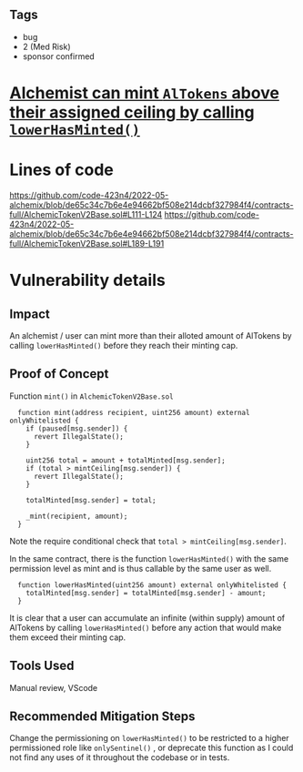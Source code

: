 ## Tags

- bug
- 2 (Med Risk)
- sponsor confirmed

# [Alchemist can mint `AlTokens` above their assigned ceiling by calling `lowerHasMinted()`](https://github.com/code-423n4/2022-05-alchemix-findings/issues/166) 

# Lines of code

https://github.com/code-423n4/2022-05-alchemix/blob/de65c34c7b6e4e94662bf508e214dcbf327984f4/contracts-full/AlchemicTokenV2Base.sol#L111-L124
https://github.com/code-423n4/2022-05-alchemix/blob/de65c34c7b6e4e94662bf508e214dcbf327984f4/contracts-full/AlchemicTokenV2Base.sol#L189-L191


# Vulnerability details

## Impact
An alchemist / user can mint more than their alloted amount of AlTokens by calling `lowerHasMinted()` before they reach their minting cap.

## Proof of Concept
Function `mint()` in `AlchemicTokenV2Base.sol` 
```solidity
  function mint(address recipient, uint256 amount) external onlyWhitelisted {
    if (paused[msg.sender]) {
      revert IllegalState();
    }

    uint256 total = amount + totalMinted[msg.sender];
    if (total > mintCeiling[msg.sender]) {
      revert IllegalState();
    }

    totalMinted[msg.sender] = total;

    _mint(recipient, amount);
  }
```
Note the require conditional check that `total > mintCeiling[msg.sender]`.

In the same contract, there is the function `lowerHasMinted()` with the same permission level as mint and is thus callable by the same user as well.
```solidity
  function lowerHasMinted(uint256 amount) external onlyWhitelisted {
    totalMinted[msg.sender] = totalMinted[msg.sender] - amount;
  }
```

It is clear that a user can accumulate an infinite (within supply) amount of AlTokens by calling `lowerHasMinted()` before any action that would make them exceed their minting cap.

## Tools Used
Manual review, VScode

## Recommended Mitigation Steps
Change the permissioning on `lowerHasMinted()` to be restricted to a higher permissioned role like `onlySentinel()` , or deprecate this function as I could not find any uses of it throughout the codebase or in tests.

